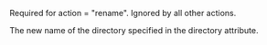 Required for action = "rename". Ignored by all other actions. 

The new name of the directory specified in the directory attribute.